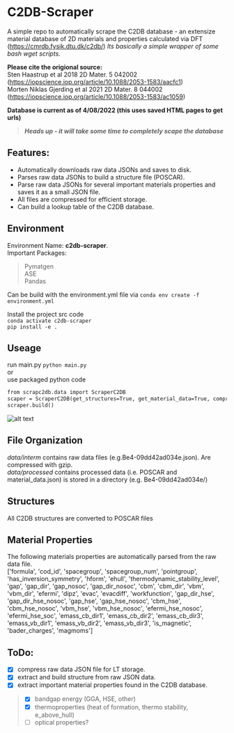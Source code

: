 # C2DB-Scraper
A simple repo to automatically scrape the C2DB database - an extensize material database of 2D materials and properties calculated via DFT (https://cmrdb.fysik.dtu.dk/c2db/) *Its basically a simple wrapper of some bash wget scripts.*   

**Please cite the origional source:**  
Sten Haastrup et al 2018 2D Mater. 5 042002  (https://iopscience.iop.org/article/10.1088/2053-1583/aacfc1)  
Morten Niklas Gjerding et al 2021 2D Mater. 8 044002  (https://iopscience.iop.org/article/10.1088/2053-1583/ac1059)  


**Database is current as of 4/08/2022 (this uses saved HTML pages to get urls)**  
>***Heads up - it will take some time to completely scape the database***  

## Features:
* Automatically downloads raw data JSONs and saves to disk.  
* Parses raw data JSONs to build a structure file (POSCAR).  
* Parse raw data JSONs for several important materials properties and saves it as a small JSON file.  
* All files are compressed for efficient storage.  
* Can build a lookup table of the C2DB database.

## Environment
Environment Name: **c2db-scraper**.  
Important Packages: 
>Pymatgen   
>ASE  
>Pandas  

Can be build with the environment.yml file via `conda env create -f environment.yml`

Install the project src code  
`conda activate c2db-scraper`  
`pip install -e .`  

## Useage
run main.py `python main.py`  
or   
use packaged python code 

```bat
from scrapc2db.data import ScraperC2DB
scaper = ScraperC2DB(get_structures=True, get_material_data=True, compress_files=True, skip_existing=True)
scraper.build()
```

![alt text](https://github.com/dwillhelm/my_c2db_scaper/blob/main/docs/figs/scraper_screenshot2.png?raw=true)

## File Organization
*data/interm* contains raw data files (e.g.Be4-09dd42ad034e.json). Are compressed with gzip.  
*data/processed* contains processed data (i.e. POSCAR and material_data.json) is stored in a directory (e.g. Be4-09dd42ad034e/)     

## Structures
All C2DB structures are converted to POSCAR files

## Material Properties
The following materials properties are automatically parsed from the raw data file.  
['formula', 'cod_id', 'spacegroup', 'spacegroup_num', 'pointgroup', 'has_inversion_symmetry', 'hform', 'ehull', 'thermodynamic_stability_level', 'gap', 'gap_dir', 'gap_nosoc', 'gap_dir_nosoc', 'cbm', 'cbm_dir', 'vbm', 'vbm_dir', 'efermi', 'dipz', 'evac', 'evacdiff', 'workfunction', 'gap_dir_hse', 'gap_dir_hse_nosoc', 'gap_hse', 'gap_hse_nosoc', 'cbm_hse', 'cbm_hse_nosoc', 'vbm_hse', 'vbm_hse_nosoc', 'efermi_hse_nosoc', 'efermi_hse_soc', 'emass_cb_dir1', 'emass_cb_dir2', 'emass_cb_dir3', 'emass_vb_dir1', 'emass_vb_dir2', 'emass_vb_dir3', 'is_magnetic', 'bader_charges', 'magmoms']

## ToDo: 
- [x] compress raw data JSON file for LT storage. 
- [x] extract and build structure from raw JSON data. 
- [x] extract important material properties found in the C2DB database. 
>- [x] bandgap energy (GGA, HSE, other) 
>- [x] thermoproperties (heat of formation, thermo stability, e_above_hull) 
>- [ ] optical properties? 
